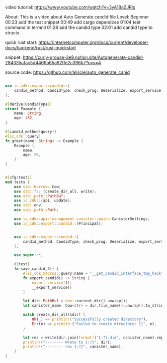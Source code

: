video tutorial: https://www.youtube.com/watch?v=3yA18aZJRlg

About: This is a video about Auto Generate candid file
Level: Beginner 
00:23 add the test snippet
00:49 add cargo dependces
01:04 test command in termnil
01:28 add the candid type
02:01 add candid type to structs

quick rust start: https://internetcomputer.org/docs/current/developer-docs/backend/rust/rust-quickstart

snippet: https://curly-grouse-3e9.notion.site/Autogenerate-candid-284335afac5d4469a65a92ffe2c396b7?pvs=4

source code: https://github.com/aliscie/auto_generate_canid


```rs

use ic_cdk::export::candid::{
    candid_method, CandidType, check_prog, Deserialize, export_service, IDLProg, TypeEnv,
};

#[derive(CandidType)]
struct Example {
    name: String,
    age: i32,
}

#[candid_method(query)]
#[ic_cdk::query]
fn greet(name: String) -> Example {
    Example {
        name,
        age: 26,
    }
}


#[cfg(test)]
mod tests {
    use std::borrow::Cow;
    use std::fs::{create_dir_all, write};
    use std::path::PathBuf;
    use ic_cdk::{api, update};
    use std::env;
    use std::path::Path;

    use ic_cdk::api::management_canister::main::CanisterSettings;
    use ic_cdk::export::candid::{Principal};


    use ic_cdk::export::candid::{
        candid_method, CandidType, check_prog, Deserialize, export_service, IDLProg, TypeEnv,
    };

    use super::*;

    #[test]
    fn save_candid_2() {
        #[ic_cdk_macros::query(name = "__get_candid_interface_tmp_hack")]
        fn export_candid() -> String {
            export_service!();
            __export_service()
        }

        let dir: PathBuf = env::current_dir().unwrap();
        let canister_name: Cow<str> = dir.file_name().unwrap().to_string_lossy();

        match create_dir_all(&dir) {
            Ok(_) => println!("Successfully created directory"),
            Err(e) => println!("Failed to create directory: {}", e),
        }

        let res = write(dir.join(format!("{:?}.did", canister_name).replace("\"", "")), export_candid());
        println!("-------- Wrote to {:?}", dir);
        println!("-------- res {:?}", canister_name);
    }
}
```